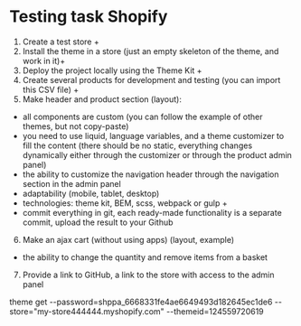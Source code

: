 # Testing task Shopify
1. Create a test store +
2. Install the theme in a store (just an empty skeleton of the theme, and work in it)+
3. Deploy the project locally using the Theme Kit +
4. Create several products for development and testing (you can import this CSV file) +
5. Make header and product section (layout):
- all components are custom (you can follow the example of other themes, but not copy-paste)
- you need to use liquid, language variables, and a theme customizer to fill the content (there should be no static, everything changes dynamically either through the customizer or through the product admin panel)
- the ability to customize the navigation header through the navigation section in the admin panel
- adaptability (mobile, tablet, desktop)
- technologies: theme kit, BEM, scss, webpack or gulp +
- commit everything in git, each ready-made functionality is a separate commit, upload the result to your Github
6. Make an ajax cart (without using apps) (layout, example)
- the ability to change the quantity and remove items from a basket
7. Provide a link to GitHub, a link to the store with access to the admin panel

theme get --password=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 --store="my-store444444.myshopify.com" --themeid=124559720619          

